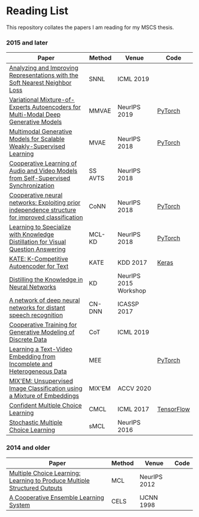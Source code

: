 # Reading List

This repository collates the papers I am reading for my MSCS thesis.

### 2015 and later

| Paper                                                                                                                                                                     | Method  | Venue                 | Code                                                                    |
| ------------------------------------------------------------------------------------------------------------------------------------------------------------------------- | ------- | --------------------- | ----------------------------------------------------------------------- |
| [Analyzing and Improving Representations with the Soft Nearest Neighbor Loss](https://arxiv.org/abs/1902.01889)                                                           | SNNL    | ICML 2019             |                                                                         |
| [Variational Mixture-of-Experts Autoencoders for Multi-Modal Deep Generative Models](https://arxiv.org/abs/1911.03393)                                                    | MMVAE   | NeurIPS 2019          | [PyTorch](https://github.com/iffsid/mmvae)                              |
| [Multimodal Generative Models for Scalable Weakly-Supervised Learning](https://arxiv.org/abs/1802.05335)                                                                  | MVAE    | NeurIPS 2018          | [PyTorch](https://github.com/mhw32/multimodal-vae-public)               |
| [Cooperative Learning of Audio and Video Models from Self-Supervised Synchronization](https://arxiv.org/abs/1807.00230)                                                   | SS AVTS | NeurIPS 2018          |                                                                         |
| [Cooperative neural networks: Exploiting prior independence structure for improved classification](https://arxiv.org/abs/1906.00291)                                      | CoNN    | NeurIPS 2018          | [PyTorch](https://github.com/Harshs27/CoNN)                             |
| [Learning to Specialize with Knowledge Distillation for Visual Question Answering](https://papers.nips.cc/paper/2018/hash/0f2818101a7ac4b96ceeba38de4b934c-Abstract.html) | MCL-KD  | NeurIPS 2018          | [PyTorch](https://github.com/JonghwanMun/MCL-KD)                        |
| [KATE: K-Competitive Autoencoder for Text](https://arxiv.org/abs/1705.02033)                                                                                              | KATE    | KDD 2017              | [Keras](https://github.com/hugochan/KATE)                               |
| [Distilling the Knowledge in Neural Networks](https://arxiv.org/abs/1503.02531)                                                                                           | KD      | NeurIPS 2015 Workshop |                                                                         |
| [A network of deep neural networks for distant speech recognition](https://arxiv.org/abs/1703.08002)                                                                      | CN-DNN  | ICASSP 2017           |                                                                         |
| [Cooperative Training for Generative Modeling of Discrete Data](https://arxiv.org/abs/1804.03782)                                                                         | CoT     | ICML 2019             |                                                                         |
| [Learning a Text-Video Embedding from Incomplete and Heterogeneous Data](https://arxiv.org/abs/1804.02516)                                                                | MEE     |                       | [PyTorch](https://github.com/antoine77340/Mixture-of-Embedding-Experts) |
| [MIX'EM: Unsupervised Image Classification using a Mixture of Embeddings](https://arxiv.org/abs/2007.09502)                                                               | MIX'EM  | ACCV 2020             |                                                                         |
| [Confident Multiple Choice Learning](https://arxiv.org/pdf/1706.03475.pdf)                                                                                                | CMCL    | ICML 2017             | [TensorFlow](https://github.com/chhwang/cmcl)                           |
| [Stochastic Multiple Choice Learning](https://proceedings.neurips.cc/paper/2016/file/20d135f0f28185b84a4cf7aa51f29500-Paper.pdf)                                          | sMCL    | NeurIPS 2016          |                                                                         |

### 2014 and older

| Paper                                                                                                                                                              | Method | Venue        | Code |
| ------------------------------------------------------------------------------------------------------------------------------------------------------------------ | ------ | ------------ | ---- |
| [Multiple Choice Learning: Learning to Produce Multiple Structured Outputs](https://papers.nips.cc/paper/2012/hash/cfbce4c1d7c425baf21d6b6f2babe6be-Abstract.html) | MCL    | NeurIPS 2012 |      |
| [A Cooperative Ensemble Learning System](https://citeseerx.ist.psu.edu/viewdoc/download?doi=10.1.1.9.3172&rep=rep1&type=pdf)                                       | CELS   | IJCNN 1998   |      |
